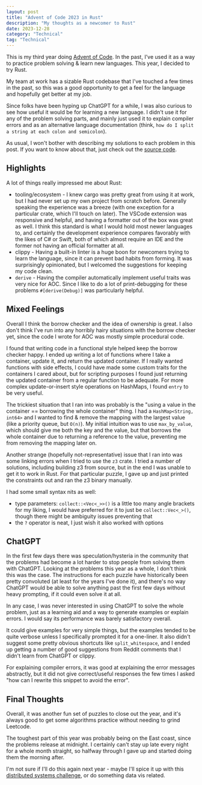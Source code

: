 ```yaml
---
layout: post
title: "Advent of Code 2023 in Rust"
description: "My thoughts as a newcomer to Rust"
date: 2023-12-28
category: "Technical"
tag: "Technical"
---
```


This is my third year doing [Advent of Code](https://adventofcode.com/2023). In the past, I've used it as a way to practice problem solving & learn new languages. This year, I decided to try Rust.

My team at work has a sizable Rust codebase that I've touched a few times in the past, so this was a good opportunity to get a feel for the language and hopefully get better at my job.

Since folks have been hyping up ChatGPT for a while, I was also curious to see how useful it would be for learning a new language. I didn't use it for any of the problem solving parts, and mainly just used it to explain compiler errors and as an alternative language documentation (think, `how do I split a string at each colon and semicolon`).

As usual, I won't bother with describing my solutions to each problem in this post. If you want to know about that, just check out the [source code](https://github.com/yangdanny97/advent-of-code-2023-rust). 

<!-- more -->

## Highlights

A lot of things really impressed me about Rust:
- tooling/ecosystem - I knew cargo was pretty great from using it at work, but I had never set up my own project from scratch before. Generally speaking the experience was a breeze (with one exception for a particular crate, which I'll touch on later). The VSCode extension was responsive and helpful, and having a formatter out of the box was great as well. I think this standard is what I would hold most newer languages to, and certainly the development experience compares favorably with the likes of C# or Swift, both of which almost require an IDE and the former not having an official formatter at all.
- clippy - Having a built-in linter is a huge boon for newcomers trying to learn the language, since it can prevent bad habits from forming. It was surprisingly opinionated, but I welcomed the suggestions for keeping my code clean.
- `derive` - Having the compiler automatically implement useful traits was very nice for AOC. Since I like to do a lot of print-debugging for these problems `#[derive(Debug)]` was particularly helpful.

## Mixed Feelings

Overall I think the borrow checker and the idea of ownership is great. I also don't think I've run into any horribly hairy situations with the borrow checker yet, since the code I wrote for AOC was mostly simple procedural code. 

I found that writing code in a functional style helped keep the borrow checker happy. I ended up writing a lot of functions where I take a container, update it, and return the updated container. If I really wanted functions with side effects, I could have made some custom traits for the containers I cared about, but for scripting purposes I found just returning the updated container from a regular function to be adequate. For more complex update-or-insert style operations on HashMaps, I found `entry` to be very useful. 

The trickiest situation that I ran into was probably is the "using a value in the container == borrowing the whole container" thing. I had a `HashMap<String, int64>` and I wanted to find & remove the mapping with the largest value (like a priority queue, but `O(n)`). My initial intuition was to use `max_by_value`, which should give me both the key and the value, but that borrows the whole container due to returning a reference to the value, preventing me from removing the mapping later on.

Another strange (hopefully not-representative) issue that I ran into was some linking errors when I tried to use the `z3` crate. I tried a number of solutions, including building z3 from source, but in the end I was unable to get it to work in Rust. For that particular puzzle, I gave up and just printed the constraints out and ran the z3 binary manually.

I had some small syntax nits as well:
- type parameters: `collect::<Vec<_>>()` is a little too many angle brackets for my liking, I would have preferred for it to just be `collect::Vec<_>()`, though there might be ambiguity issues preventing that
- the `?` operator is neat, I just wish it also worked with options

## ChatGPT

In the first few days there was speculation/hysteria in the community that the problems had become a lot harder to stop people from solving them with ChatGPT. Looking at the problems this year as a whole, I don't think this was the case. The instructions for each puzzle have historically been pretty convoluted (at least for the years I've done it), and there's no way ChatGPT would be able to solve anything past the first few days without heavy prompting, if it could even solve it at all.

In any case, I was never interested in using ChatGPT to solve the whole problem, just as a learning aid and a way to generate examples or explain errors. I would say its performance was barely satisfactory overall. 

It could give examples for very simple things, but the examples tended to be quite verbose unless I specifically prompted it for a one-liner. It also didn't suggest some pretty obvious shortcuts like `split_whitespace`, and I ended up getting a number of good suggestions from Reddit comments that I didn't learn from ChatGPT or clippy.

For explaining compiler errors, it was good at explaining the error messages abstractly, but it did not give correct/useful responses the few times I asked "how can I rewrite this snippet to avoid the error".

## Final Thoughts

Overall, it was another fun set of puzzles to close out the year, and it's always good to get some algorithms practice without needing to grind Leetcode. 

The toughest part of this year was probably being on the East coast, since the problems release at midnight. I certainly can't stay up late every night for a whole month straight, so halfway through I gave up and started doing them the morning after. 

I'm not sure if I'll do this again next year - maybe I'll spice it up with this [distributed systems challenge](https://fly.io/dist-sys/1/), or do something data vis related.

